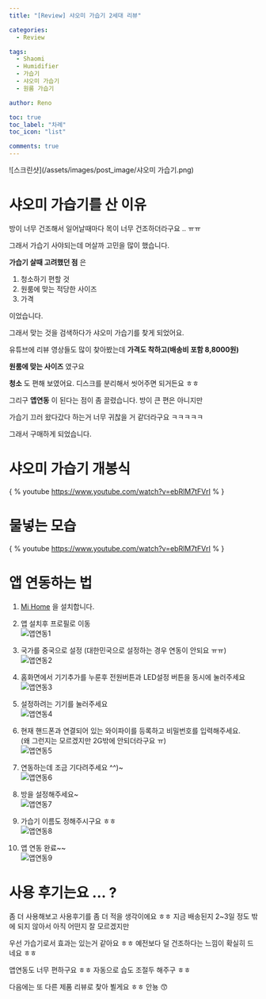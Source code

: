 ```yaml
---
title: "[Review] 샤오미 가습기 2세대 리뷰"

categories:
  - Review

tags:
  - Shaomi
  - Humidifier
  - 가습기
  - 샤오미 가습기
  - 원룸 가습기

author: Reno

toc: true
toc_label: "차례"
toc_icon: "list"

comments: true
---
```


![스크린샷](/assets/images/post_image/샤오미 가습기.png)

# 샤오미 가습기를 산 이유

방이 너무 건조해서 일어날때마다 목이 너무 건조하더라구요 .. ㅠㅠ

그래서 가습기 사야되는데 머살까 고민을 많이 했습니다.

**가습기 살때 고려했던 점** 은

1. 청소하기 편할 것
2. 원룸에 맞는 적당한 사이즈
3. 가격

이었습니다.

그래서 맞는 것을 검색하다가 샤오미 가습기를 찾게 되었어요.

유튜브에 리뷰 영상들도 많이 찾아봤는데 **가격도 착하고(배송비 포함 8,8000원)**

**원룸에 맞는 사이즈** 였구요

**청소** 도 편해 보였어요. 디스크를 분리해서 씻어주면 되거든요 ㅎㅎ

그리구 **앱연동** 이 된다는 점이 좀 끌렸습니다. 방이 큰 편은 아니지만

가습기 끄러 왔다갔다 하는거 너무 귀찮을 거 같더라구요 ㅋㅋㅋㅋㅋ

그래서 구매하게 되었습니다.

# 샤오미 가습기 개봉식

{ % youtube https://www.youtube.com/watch?v=ebRlM7tFVrI % }

# 물넣는 모습

{ % youtube https://www.youtube.com/watch?v=ebRlM7tFVrI % }

# 앱 연동하는 법

1. [Mi Home](https://play.google.com/store/apps/details?id=com.xiaomi.smarthome&hl=ko) 을 설치합니다.

2. 앱 설치후 프로필로 이동
<br>![앱연동1](/assets/images/post_image/앱연동1.jpg)

3. 국가를 중국으로 설정 (대한민국으로 설정하는 경우 연동이 안되요 ㅠㅠ)
<br>![앱연동2](/assets/images/post_image/앱연동2.jpg)

4. 홈화면에서 기기추가를 누룬후 전원버튼과 LED설정 버튼을 동시에 눌러주세요
<br>![앱연동3](/assets/images/post_image/앱연동3.jpg)

5. 설정하려는 기기를 눌러주세요
<br>![앱연동4](/assets/images/post_image/앱연동4.jpg)

6. 현재 핸드폰과 연결되어 있는 와이파이를 등록하고 비밀번호를 입력해주세요.
<br>(왜 그런지는 모르겠지만 2G밖에 안되더라구요 ㅠ)
<br>![앱연동5](/assets/images/post_image/앱연동5.jpg)

7. 연동하는데 조금 기다려주세요 ^^)~
<br>![앱연동6](/assets/images/post_image/앱연동6.jpg)

8. 방을 설정해주세요~
<br>![앱연동7](/assets/images/post_image/앱연동7.jpg)

9. 가습기 이름도 정해주시구요 ㅎㅎ
<br>![앱연동8](/assets/images/post_image/앱연동8.jpg)

10. 앱 연동 완료~~
<br>![앱연동9](/assets/images/post_image/앱연동9.jpg)

# 사용 후기는요 ... ?

좀 더 사용해보고 사용후기를 좀 더 적을 생각이에요 ㅎㅎ 지금 배송된지 2~3일 정도 밖에 되지 않아서 아직 어떤지 잘 모르겠지만

우선 가습기로서 효과는 있는거 같아요 ㅎㅎ 예전보다 덜 건조하다는 느낌이 확실히 드네요 ㅎㅎ

앱연동도 너무 편하구요 ㅎㅎ 자동으로 습도 조절두 해주구 ㅎㅎ

다음에는 또 다른 제품 리뷰로 찾아 뵐게요 ㅎㅎ 안뇽 :kissing_smiling_eyes:
